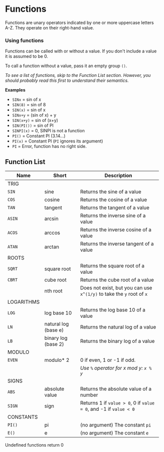 # Functions
Functions are unary operators indicated by one or more uppercase letters A-Z. They operate on their right-hand value.

### Using functions
Functions can be called with or without a value. If you don't include a value it is assumed to be 0.

To call a function without a value, pass it an empty group `()`.

*To see a list of functions, skip to the Function List section. However, you should probably read this first to understand their semantics.*

**Examples**

- `SINx` = sin of x
- `SIN(8)` = sin of 8
- `SIN(x)` = sin of x
- `SINx+y` = (sin of x) + y
- `SIN(x+y)` = sin of (x+y)
- `SIN(PI())` = sin of PI
- `SINPI(x)` = 0, SINPI is not a function
- `PI()` = Constant PI (3.14...)
- `PI(x)` = Constant PI (`PI` ignores its argument)
- `PI` = Error, function has no right side.

## Function List
|Name   |Short  |Description
|-|-|-|
|TRIG
|`SIN`  |sine   |Returns the sine of a value
|`COS`  |cosine |Returns the cosine of a value
|`TAN`  |tangent|Returns the tangent of a value
|`ASIN` |arcsin |Returns the inverse sine of a value
|`ACOS` |arccos |Returns the inverse cosine of a value
|`ATAN` |arctan |Returns the inverse tangent of a value
|ROOTS
|`SQRT` |square root|Returns the square root of a value
|`CBRT` |cube root  |Returns the cube root of a value
|       |nth root   |Does not exist, but you can use `x^(1/y)` to take the `y` root of `x`
|LOGARITHMS
|`LOG`  |log base 10          |Returns the log base 10 of a value
|`LN`   |natural log (base e) |Returns the natural log of a value
|`LB`   |binary log (base 2)  |Returns the binary log of a value
|MODULO
|`EVEN` |modulo\* 2 | 0 if even, 1 or -1 if odd.
| | | *Use `%` operator for x mod y: `x % y`* 
|SIGNS
|`ABS`  |absolute value |Returns the absolute value of a number
|`SIGN` |sign |Returns 1 if `value > 0`, 0 if `value = 0`, and -1 if `value < 0`
|CONSTANTS
|`PI()` |pi     |(no argument) The constant `pi`
|`E()`  |e      |(no argument) The constant `e`

Undefined functions return 0
